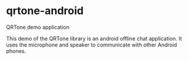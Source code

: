 # qrtone-android
QRTone demo application

This demo of the QRTone library is an android offline chat application. It uses the microphone and speaker to communicate with other Android phones.
